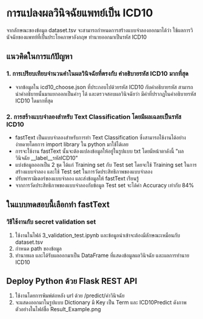 
# การแปลงผลวินิจฉัยแพทย์เป็น ICD10

จากลักษณะของข้อมูล dataset.tsv จะสามารถกำหนดการสร้างแบบจำลองออกมาได้ว่า ใช้ผลการวินัจฉัยของแพทย์ที่เป็นประโยคภาษาอังกฤษ ทำนายออกมาเป็นรหัส ICD10

## แนวคิดในการแก้ปัญหา
### 1. การเปรียบเทียบจำนวนคำในผลวินิจฉัยที่ตรงกับ คำอธิบายรหัส ICD10 มากที่สุด
- จากข้อมูลใน icd10_choose.json ที่ประกอบไปด้วยรหัส ICD10 กับคำอธิบายรหัส สามารถนำคำอธิบายนั้นมาแยกออกเป็นคำๆ ได้ และตรวจสอบผลวินิจฉัยว่า มีคำที่ปรากฏในคำอธิบายรหัส ICD10 ใดมากที่สุด 


### 2. การสร้างแบบจำลองสำหรับ Text Classification โดยมีผลเฉลยเป็นรหัส ICD10
- fastText เป็นแบบจำลองสำหรับการทำ Text Classification ซึ่งสามารถใช้งานได้อย่างง่ายดายโดยการ import library ใน python มาใช้ได้เลย 
- การจะใช้งาน fastText นั้นจะต้องแปลงข้อมูลให้อยู่ในรูปแบบ txt โดยมีหน้าตาดังนี้ "ผลวินิจฉัย \_\_label\_\_รหัสICD10"
- แบ่งข้อมูลออกเป็น 2 ชุด ได้แก่ Training set กับ Test set โดยจะใช้ Training set ในการสร้างแบบจำลอง และใช้ Test set ในการวัดประสิทธิภาพของแบบจำลอง
- ปรับพารามิเตอร์ของแบบจำลอง และส่งข้อมูลให้ fastText เรียนรู้
- จากการวัดประสิทธิภาพของแบบจำลองกับข้อมูล Test set จะได้ค่า Accuracy เท่ากับ 84%



## ในแบบทดสอบนี้เลือกทำ fastText
### วิธีใช้งานกับ secret validation set
1. ใช้งานในไฟล์ 3_validation_test.ipynb และข้อมูลนำเข้าจะต้องมีลักษณะเหมือนกับ dataset.tsv
2. กำหนด path ของข้อมูล
3. ทำนายผล และได้รับผลออกมาเป็น DataFrame ที่แสดงข้อมูลผลวินิจฉัย และผลการทำนาย ICD10

## Deploy Python ด้วย Flask REST API
1. ใช้งานโดยการพิมพ์ต่อหลัง url ด้วย /predict/คำวินิจฉัย
2. จะแสดงออกมาในรูปแบบ Dictionary มี Key เป็น Term และ ICD10Predict ดังภาพตัวอย่างในไฟล์ชื่อ Result_Example.png